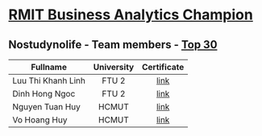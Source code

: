 # [RMIT Business Analytics Champion](https://www.facebook.com/RBAChampion)

## Nostudynolife - Team members - [Top 30](https://www.facebook.com/share/p/Co9LfYDv5WZWRmGu/)
| Fullname           | University | Certificate |
|--------------------|:----------:|:-----------:|
| Luu Thi Khanh Linh | FTU 2      |[link](nostudynolife_certificate/nostudynolife%20-%20Luu%20Thi%20Khanh%20Linh.pdf)|
| Dinh Hong Ngoc     | FTU 2      |[link](nostudynolife_certificate/nostudynolife%20-%20Dinh%20Hong%20Ngoc.pdf)|
| Nguyen Tuan Huy    | HCMUT      |[link](nostudynolife_certificate/nostudynolife%20-%20Nguyen%20Tuan%20Huy.pdf)|
| Vo Hoang Huy       | HCMUT      |[link](nostudynolife_certificate/nostudynolife%20-%20Vo%20Hoang%20Huy.pdf)|